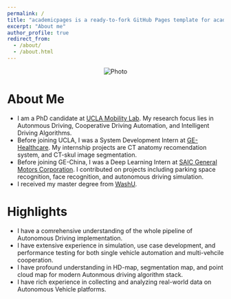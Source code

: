 ```yaml
---
permalink: /
title: "academicpages is a ready-to-fork GitHub Pages template for academic personal websites"
excerpt: "About me"
author_profile: true
redirect_from: 
  - /about/
  - /about.html
---
```


<p align="center">
  <img src="https://xuhan417.github.io/files/mkz.jpeg?raw=true" alt="Photo" /> 
</p>

# About Me
* I am a PhD candidate at [UCLA Mobility Lab](https://mobility-lab.seas.ucla.edu/). My research focus lies in Autonmous Driving, Cooperative Driving Automation, and Intelligent Driving Algorithms.
* Before joining UCLA, I was a System Development Intern at [GE-Healthcare](https://www.gehealthcare.cn/). My internship projects are CT anatomy recomendation system, and CT-skul image segmentation. 
* Before joining GE-China, I was a Deep Learning Intern at [SAIC General Motors Corporation](https://www.gmchina.com/company/cn/en/gm/home.html). I contributed on projects including parking space recognition, face recognition, and autonomous driving simulation.
* I received my master degree from [WashU](https://wustl.edu/). 

# Highlights
* I have a comrehensive understanding of the whole pipeline of Autonomous Driving implementation.
* I have extensive experience in simulation, use case development, and performance testing for both single vehicle automation and multi-vehcile cooperation.
* I have profound understanding in HD-map, segmentation map, and point cloud map for modern Autonmous driving algorithm stack. 
* I have rich experience in collecting and analyzing real-world data on Autonomous Vehicle platforms.  
